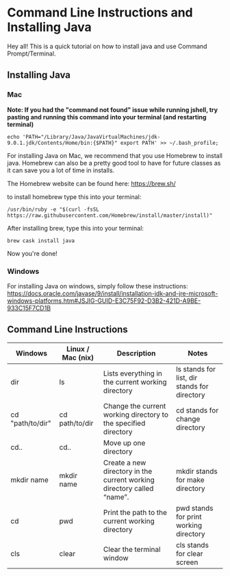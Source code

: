 # Command Line Instructions and Installing Java
Hey all! This is a quick tutorial on how to install java and use Command Prompt/Terminal.

## Installing Java
### Mac
**Note: If you had the "command not found" issue while running jshell, try pasting and running this command into your terminal (and restarting terminal)**
```
echo 'PATH="/Library/Java/JavaVirtualMachines/jdk-9.0.1.jdk/Contents/Home/bin:{$PATH}" export PATH' >> ~/.bash_profile;
```

For installing Java on Mac, we recommend that you use Homebrew to install java. Homebrew can also be a pretty good tool to have for future classes as it can save you a lot of time in installs.

The Homebrew website can be found here:
https://brew.sh/

to install homebrew type this into your terminal:
```
/usr/bin/ruby -e "$(curl -fsSL https://raw.githubusercontent.com/Homebrew/install/master/install)"
```

After installing brew, type this into your terminal:
```
brew cask install java
```
Now you're done! 

### Windows
For installing Java on windows, simply follow these instructions:
https://docs.oracle.com/javase/9/install/installation-jdk-and-jre-microsoft-windows-platforms.htm#JSJIG-GUID-E3C75F92-D3B2-421D-A9BE-933C15F7CD1B


## Command Line Instructions
|Windows | Linux / Mac (nix) | Description | Notes |
| ------- | ----------------| ---------- | -------|
| dir | ls | Lists everything in the current working directory | ls stands for list, dir stands for directory |
| cd "path/to/dir"| cd path/to/dir | Change the current working directory to the specified directory | cd stands for change directory |
| cd.. | cd.. | Move up one directory | |
| mkdir name | mkdir name | Create a new directory in the current working directory called “name”. | mkdir stands for make directory |
| cd | pwd | Print the path to the current working directory | pwd stands for print working directory |
| cls | clear | Clear the terminal window | cls stands for clear screen |

